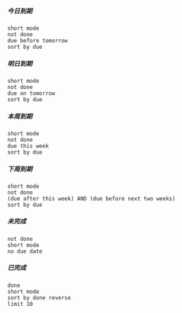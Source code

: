 ##### 今日到期
```tasks
short mode
not done
due before tomorrow
sort by due
```
##### 明日到期
```tasks
short mode
not done
due on tomorrow
sort by due
```
##### 本周到期
```tasks
short mode
not done
due this week
sort by due
```
##### 下周到期
```tasks
short mode
not done
(due after this week) AND (due before next two weeks)
sort by due
```

##### 未完成
```tasks
not done
short mode
no due date
```
##### 已完成
```tasks
done
short mode
sort by done reverse
limit 10
```